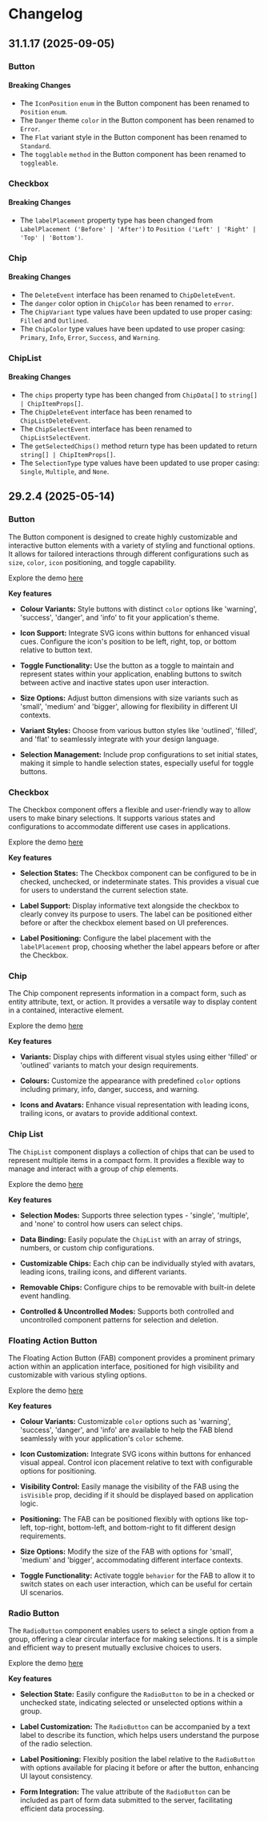 # Changelog

## 31.1.17 (2025-09-05)

### Button

#### Breaking Changes

- The `IconPosition` `enum` in the Button component has been renamed to `Position` `enum`.
- The `Danger` theme `color` in the Button component has been renamed to `Error`.
- The `Flat` variant style in the Button component has been renamed to `Standard`.
- The `togglable` `method` in the Button component has been renamed to `toggleable`.

### Checkbox

#### Breaking Changes

- The `labelPlacement` property type has been changed from `LabelPlacement ('Before' | 'After')` to `Position ('Left' | 'Right' | 'Top' | 'Bottom')`.

### Chip

#### Breaking Changes

- The `DeleteEvent` interface has been renamed to `ChipDeleteEvent`.
- The `danger` color option in `ChipColor` has been renamed to `error`.
- The `ChipVariant` type values have been updated to use proper casing: `Filled` and `Outlined`.
- The `ChipColor` type values have been updated to use proper casing: `Primary`, `Info`, `Error`, `Success`, and `Warning`.

### ChipList

#### Breaking Changes

- The `chips` property type has been changed from `ChipData[]` to `string[] | ChipItemProps[]`.
- The `ChipDeleteEvent` interface has been renamed to `ChipListDeleteEvent`.
- The `ChipSelectEvent` interface has been renamed to `ChipListSelectEvent`.
- The `getSelectedChips()` method return type has been updated to return `string[] | ChipItemProps[]`.
- The `SelectionType` type values have been updated to use proper casing: `Single`, `Multiple`, and `None`.

## 29.2.4 (2025-05-14)

### Button

The Button component is designed to create highly customizable and interactive button elements with a variety of styling and functional options. It allows for tailored interactions through different configurations such as `size`, `color`, `icon` positioning, and toggle capability.

Explore the demo <a href="https://react.syncfusion.com/button" target="_blank" rel="noopener noreferrer">here</a>

**Key features**

- **Colour Variants:** Style buttons with distinct `color` options like 'warning', 'success', 'danger', and 'info' to fit your application's theme.

- **Icon Support:**  Integrate SVG icons within buttons for enhanced visual cues. Configure the icon's position to be left, right, top, or bottom relative to button text.

- **Toggle Functionality:** Use the button as a toggle to maintain and represent states within your application, enabling buttons to switch between active and inactive states upon user interaction.

- **Size Options:** Adjust button dimensions with size variants such as 'small', 'medium' and 'bigger', allowing for flexibility in different UI contexts.

- **Variant Styles:** Choose from various button styles like 'outlined', 'filled', and 'flat' to seamlessly integrate with your design language.

- **Selection Management:** Include prop configurations to set initial states, making it simple to handle selection states, especially useful for toggle buttons.

### Checkbox

The Checkbox component offers a flexible and user-friendly way to allow users to make binary selections. It supports various states and configurations to accommodate different use cases in applications.

Explore the demo <a href="https://react.syncfusion.com/checkbox" target="_blank" rel="noopener noreferrer">here</a>

**Key features**

- **Selection States:** The Checkbox component can be configured to be in checked, unchecked, or indeterminate states. This provides a visual cue for users to understand the current selection state.

- **Label Support:** Display informative text alongside the checkbox to clearly convey its purpose to users. The label can be positioned either before or after the checkbox element based on UI preferences.

- **Label Positioning:** Configure the label placement with the `labelPlacement` prop, choosing whether the label appears before or after the Checkbox.

### Chip

The Chip component represents information in a compact form, such as entity attribute, text, or action. It provides a versatile way to display content in a contained, interactive element.

Explore the demo <a href="https://react.syncfusion.com/chip" target="_blank" rel="noopener noreferrer">here</a>

**Key features**

- **Variants:** Display chips with different visual styles using either 'filled' or 'outlined' variants to match your design requirements.

- **Colours:** Customize the appearance with predefined `color` options including primary, info, danger, success, and warning.

- **Icons and Avatars:** Enhance visual representation with leading icons, trailing icons, or avatars to provide additional context.

### Chip List

The `ChipList` component displays a collection of chips that can be used to represent multiple items in a compact form. It provides a flexible way to manage and interact with a group of chip elements.

Explore the demo <a href="https://react.syncfusion.com/chiplist" target="_blank" rel="noopener noreferrer">here</a>

**Key features**

- **Selection Modes:** Supports three selection types - 'single', 'multiple', and 'none' to control how users can select chips.

- **Data Binding:** Easily populate the `ChipList` with an array of strings, numbers, or custom chip configurations.

- **Customizable Chips:** Each chip can be individually styled with avatars, leading icons, trailing icons, and different variants.

- **Removable Chips:** Configure chips to be removable with built-in delete event handling.

- **Controlled & Uncontrolled Modes:** Supports both controlled and uncontrolled component patterns for selection and deletion.

### Floating Action Button

The Floating Action Button (FAB) component provides a prominent primary action within an application interface, positioned for high visibility and customizable with various styling options.

Explore the demo <a href="https://react.syncfusion.com/floating-action-button" target="_blank" rel="noopener noreferrer">here</a>

**Key features**

- **Colour Variants:** Customizable `color` options such as 'warning', 'success', 'danger', and 'info' are available to help the FAB blend seamlessly with your application's `color` scheme.

- **Icon Customization:** Integrate SVG icons within buttons for enhanced visual appeal. Control icon placement relative to text with configurable options for positioning.

- **Visibility Control:** Easily manage the visibility of the FAB using the `isVisible` prop, deciding if it should be displayed based on application logic.

- **Positioning:** The FAB can be positioned flexibly with options like top-left, top-right, bottom-left, and bottom-right to fit different design requirements.

- **Size Options:** Modify the size of the FAB with options for 'small', 'medium' and 'bigger', accommodating different interface contexts.

- **Toggle Functionality:** Activate toggle `behavior` for the FAB to allow it to switch states on each user interaction, which can be useful for certain UI scenarios.


### Radio Button

The `RadioButton` component enables users to select a single option from a group, offering a clear circular interface for making selections. It is a simple and efficient way to present mutually exclusive choices to users.

Explore the demo <a href="https://react.syncfusion.com/radio-button" target="_blank" rel="noopener noreferrer">here</a>

**Key features**

- **Selection State:** Easily configure the `RadioButton` to be in a checked or unchecked state, indicating selected or unselected options within a group.

- **Label Customization:** The `RadioButton` can be accompanied by a text label to describe its function, which helps users understand the purpose of the radio selection.

- **Label Positioning:** Flexibly position the label relative to the `RadioButton` with options available for placing it before or after the button, enhancing UI layout consistency.

- **Form Integration:** The value attribute of the `RadioButton` can be included as part of form data submitted to the server, facilitating efficient data processing.
